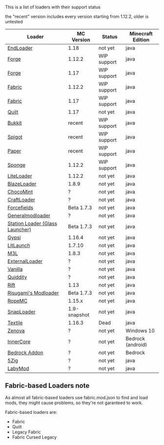 This is a list of loaders with their support status

the "recent" version includes every version starting from 1.12.2, older is untested

| Loader                                                                        | MC Version   | Status      | Minecraft Edition |
|-------------------------------------------------------------------------------|--------------|-------------|-------------------|
| [EndLoader](https://gitlab.com/e2755/endloader)                               | 1.18         | not yet     | java              |
| [Forge](https://minecraftforge.net)                                           | 1.12.2       | WIP support | java              |
| [Forge](https://minecraftforge.net)                                           | 1.17         | WIP support | java              |
| [Fabric](https://github.com/Legacy-Fabric/)                                   | 1.12.2       | WIP support | java              |
| [Fabric](https://fabricmc.net)                                                | 1.17         | WIP support | java              |
| [Quilt](https://quiltmc.org/)                                                 | 1.17         | not yet     | java              |
| [Bukkit](https://dev.bukkit.org)                                              | recent       | WIP support | java              |
| [Spigot](https://spigotmc.org)                                                | recent       | WIP support | java              |
| [Paper](https://papermc.io)                                                   | recent       | WIP support | java              |
| [Sponge](https://www.spongepowered.org/)                                      | 1.12.2       | WIP support | java              |
| [LiteLoader](https://liteloader.com)                                          | 1.12.2       | not yet     | java              |
| [BlazeLoader](https://blazeloader.com)                                        | 1.8.9        | not yet     | java              |
| [ChocoMint](https://github.com/UnderVolt/chocomint)                           | ?            | not yet     | java              |
| [CraftLoader](https://github.com/canitzp/Craftloader)                         | ?            | not yet     | java              |
| [Forcefields](https://github.com/jcdwall3/forcefields)                        | Beta 1.7.3   | not yet     | java              |
| [Generalmodloader](https://github.com/HellHoleStudios/General-ModLoader)      | ?            | not yet     | java              |
| [Station Loader (Glass Launcher)](https://github.com/ModificationStation)     | Beta 1.7.3   | not yet     | java              |
| [Gypsi](https://github.com/GypsiMC/Gypsi)                                     | 1.16.4       | not yet     | java              |
| [LitLaunch](https://github.com/Codetoil/LitLaunch-Source)                     | 1.7.10       | not yet     | java              |
| [M3L](https://github.com/Spartan322/M3L)                                      | 1.8.3        | not yet     | java              |
| [ExternalLoader](https://github.com/MaPePeR/MinecraftExternalModloader)       | ?            | not yet     | java              |
| [Vanilla](https://minecraft.net)                                              | ?            | not yet     | java              |
| [Quiddity](https://github.com/Quiddity-Modding/Quiddity-Loader)               | ?            | not yet     | java              |
| [Rift](https://github.com/DimensionalDevelopment/Rift)                        | 1.13         | not yet     | java              |
| [Risugami's Modloader](https://github.com/coffeenotfound/ModloaderFix-b1.7.3) | Beta 1.7.3   | not yet     | java              |
| [RopeMC](https://github.com/RopeMC/Rope)                                      | 1.15.x       | not yet     | java              |
| [SnapLoader](https://github.com/canitzp/SnapLoader)                           | 1.9-snapshot | not yet     | java              |
| [Textile](https://github.com/TextileLoader/Textile)                           | 1.16.3       | Dead        | java              |
| [Zenova](https://github.com/MinecraftZenova/)                                 | ?            | not yet     | Windows 10        |
| [InnerCore](https://icmods.mineprogramming.org/dev)                           | ?            | not yet     | Bedrock (android) |
| [Bedrock Addon](https://bedrock.dev)                                          | ?            | not yet     | Bedrock           |
| [5Zig](https://5zigreborn.eu/)                                                | ?            | not yet     | java              |
| [LabyMod](https://www.labymod.net/index)                                      | ?            | not yet     | java              |

Fabric-based Loaders note
-
As almost all fabric-based loaders use fabric.mod.json to find and load mods, they might cause problems, so they're not
garanteed to work.

Fabric-based loaders are:

- Fabric
- Quilt
- Legacy Fabric
- Fabric Cursed Legacy